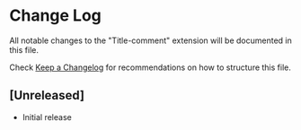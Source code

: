 # Change Log

All notable changes to the "Title-comment" extension will be documented in this file.

Check [Keep a Changelog](http://keepachangelog.com/) for recommendations on how to structure this file.

## [Unreleased]

- Initial release